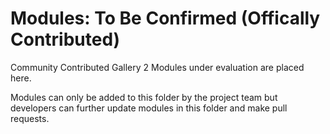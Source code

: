 # Modules: To Be Confirmed (Offically Contributed)
Community Contributed Gallery 2 Modules under evaluation are placed here.

Modules can only be added to this folder by the project team but developers can further update modules in this folder and make pull requests.  
